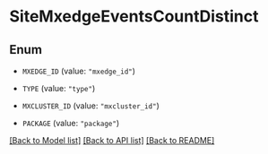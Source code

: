 # SiteMxedgeEventsCountDistinct

## Enum


* `MXEDGE_ID` (value: `"mxedge_id"`)

* `TYPE` (value: `"type"`)

* `MXCLUSTER_ID` (value: `"mxcluster_id"`)

* `PACKAGE` (value: `"package"`)


[[Back to Model list]](../README.md#documentation-for-models) [[Back to API list]](../README.md#documentation-for-api-endpoints) [[Back to README]](../README.md)


